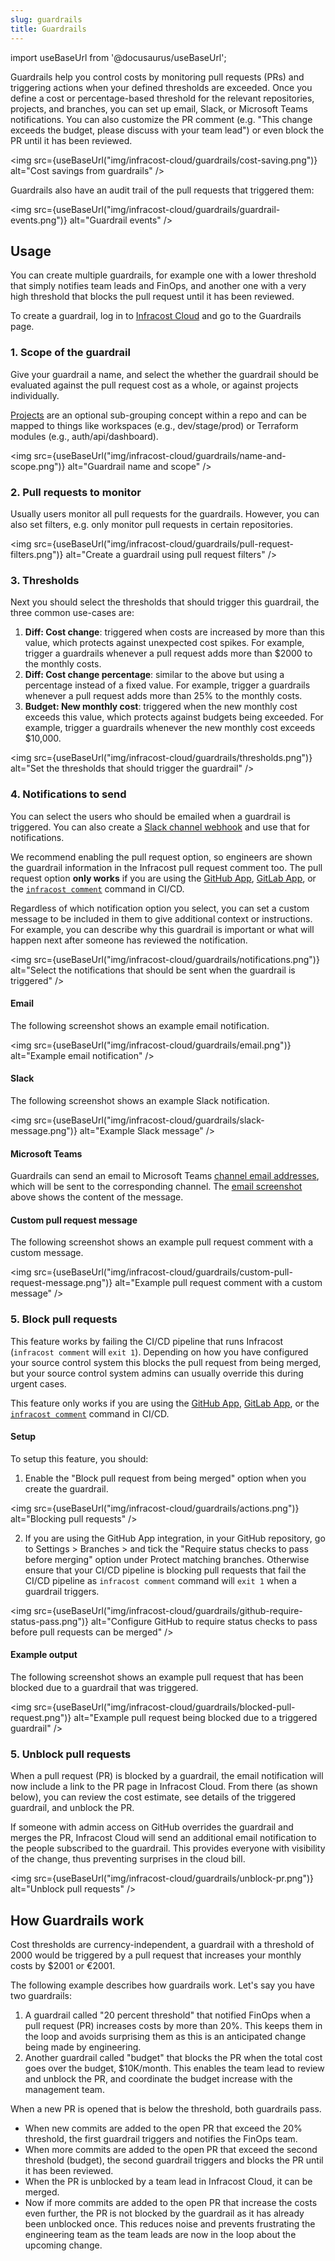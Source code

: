 ```yaml
---
slug: guardrails
title: Guardrails
---
```


import useBaseUrl from '@docusaurus/useBaseUrl';

Guardrails help you control costs by monitoring pull requests (PRs) and triggering actions when your defined thresholds are exceeded. Once you define a cost or percentage-based threshold for the relevant repositories, projects, and branches, you can set up email, Slack, or Microsoft Teams notifications. You can also customize the PR comment (e.g. "This change exceeds the budget, please discuss with your team lead") or even block the PR until it has been reviewed.

<img src={useBaseUrl("img/infracost-cloud/guardrails/cost-saving.png")} alt="Cost savings from guardrails" />

Guardrails also have an audit trail of the pull requests that triggered them:

<img src={useBaseUrl("img/infracost-cloud/guardrails/guardrail-events.png")} alt="Guardrail events" />

## Usage

You can create multiple guardrails, for example one with a lower threshold that simply notifies team leads and FinOps, and another one with a very high threshold that blocks the pull request until it has been reviewed.

To create a guardrail, log in to [Infracost Cloud](https://dashboard.infracost.io) and go to the Guardrails page.

### 1. Scope of the guardrail

Give your guardrail a name, and select the whether the guardrail should be evaluated against the pull request cost as a whole, or against projects individually.

[Projects](/docs/infracost_cloud/key_concepts/#projects) are an optional sub-grouping concept within a repo and can be mapped to things like workspaces (e.g., dev/stage/prod) or Terraform modules (e.g., auth/api/dashboard).

<img src={useBaseUrl("img/infracost-cloud/guardrails/name-and-scope.png")} alt="Guardrail name and scope" />

### 2. Pull requests to monitor

Usually users monitor all pull requests for the guardrails. However, you can also set filters, e.g. only monitor pull requests in certain repositories.

<img src={useBaseUrl("img/infracost-cloud/guardrails/pull-request-filters.png")} alt="Create a guardrail using pull request filters" />

### 3. Thresholds

Next you should select the thresholds that should trigger this guardrail, the three common use-cases are:
1. **Diff: Cost change**: triggered when costs are increased by more than this value, which protects against unexpected cost spikes. For example, trigger a guardrails whenever a pull request adds more than $2000 to the monthly costs.
2. **Diff: Cost change percentage**: similar to the above but using a percentage instead of a fixed value. For example, trigger a guardrails whenever a pull request adds more than 25% to the monthly costs.
3. **Budget: New monthly cost**: triggered when the new monthly cost exceeds this value, which protects against budgets being exceeded. For example, trigger a guardrails whenever the new monthly cost exceeds $10,000.

<img src={useBaseUrl("img/infracost-cloud/guardrails/thresholds.png")} alt="Set the thresholds that should trigger the guardrail" />

### 4. Notifications to send

You can select the users who should be emailed when a guardrail is triggered. You can also create a [Slack channel webhook](https://slack.com/intl/en-tr/help/articles/115005265063-Incoming-webhooks-for-Slack) and use that for notifications.

We recommend enabling the pull request option, so engineers are shown the guardrail information in the Infracost pull request comment too. The pull request option **only works** if you are using the [GitHub App](/docs/integrations/github_app), [GitLab App](/docs/integrations/gitlab_app), or the [`infracost comment`](/docs/features/cli_commands/#comment-on-pull-requests) command in CI/CD.

Regardless of which notification option you select, you can set a custom message to be included in them to give additional context or instructions. For example, you can describe why this guardrail is important or what will happen next after someone has reviewed the notification.

<img src={useBaseUrl("img/infracost-cloud/guardrails/notifications.png")} alt="Select the notifications that should be sent when the guardrail is triggered" />

#### Email

The following screenshot shows an example email notification.

<img src={useBaseUrl("img/infracost-cloud/guardrails/email.png")} alt="Example email notification" />

#### Slack

The following screenshot shows an example Slack notification.

<img src={useBaseUrl("img/infracost-cloud/guardrails/slack-message.png")} alt="Example Slack message" />

#### Microsoft Teams

Guardrails can send an email to Microsoft Teams [channel email addresses](https://support.microsoft.com/en-us/office/tip-send-email-to-a-channel-2c17dbae-acdf-4209-a761-b463bdaaa4ca), which will be sent to the corresponding channel. The [email screenshot](#email) above shows the content of the message.

#### Custom pull request message

The following screenshot shows an example pull request comment with a custom message.

<img src={useBaseUrl("img/infracost-cloud/guardrails/custom-pull-request-message.png")} alt="Example pull request comment with a custom message" />

### 5. Block pull requests

This feature works by failing the CI/CD pipeline that runs Infracost (`infracost comment` will `exit 1`). Depending on how you have configured your source control system this blocks the pull request from being merged, but your source control system admins can usually override this during urgent cases.


This feature only works if you are using the [GitHub App](/docs/integrations/github_app), [GitLab App](/docs/integrations/gitlab_app), or the [`infracost comment`](/docs/features/cli_commands/#comment-on-pull-requests) command in CI/CD.

#### Setup

To setup this feature, you should:

1. Enable the "Block pull request from being merged" option when you create the guardrail.

  <img src={useBaseUrl("img/infracost-cloud/guardrails/actions.png")} alt="Blocking pull requests" />

2. If you are using the GitHub App integration, in your GitHub repository, go to Settings > Branches > and tick the "Require status checks to pass before merging" option under Protect matching branches. Otherwise ensure that your CI/CD pipeline is blocking pull requests that fail the CI/CD pipeline as `infracost comment` command will `exit 1` when a guardrail triggers.

  <img src={useBaseUrl("img/infracost-cloud/guardrails/github-require-status-pass.png")} alt="Configure GitHub to require status checks to pass before pull requests can be merged" />

#### Example output

The following screenshot shows an example pull request that has been blocked due to a guardrail that was triggered.

<img src={useBaseUrl("img/infracost-cloud/guardrails/blocked-pull-request.png")} alt="Example pull request being blocked due to a triggered guardrail" />

### 5. Unblock pull requests

When a pull request (PR) is blocked by a guardrail, the email notification will now include a link to the PR page in Infracost Cloud. From there (as shown below), you can review the cost estimate, see details of the triggered guardrail, and unblock the PR.

If someone with admin access on GitHub overrides the guardrail and merges the PR, Infracost Cloud will send an additional email notification to the people subscribed to the guardrail. This provides everyone with visibility of the change, thus preventing surprises in the cloud bill.

<img src={useBaseUrl("img/infracost-cloud/guardrails/unblock-pr.png")} alt="Unblock pull requests" />

## How Guardrails work

Cost thresholds are currency-independent, a guardrail with a threshold of 2000 would be triggered by a pull request that increases your monthly costs by $2001 or €2001. 

The following example describes how guardrails work. Let's say you have two guardrails:
1. A guardrail called "20 percent threshold" that notified FinOps when a pull request (PR) increases costs by more than 20%. This keeps them in the loop and avoids surprising them as this is an anticipated change being made by engineering.
2. Another guardrail called "budget" that blocks the PR when the total cost goes over the budget, $10K/month. This enables the team lead to review and unblock the PR, and coordinate the budget increase with the management team.

When a new PR is opened that is below the threshold, both guardrails pass.
- When new commits are added to the open PR that exceed the 20% threshold, the first guardrail triggers and notifies the FinOps team.
- When more commits are added to the open PR that exceed the second threshold (budget), the second guardrail triggers and blocks the PR until it has been reviewed.
- When the PR is unblocked by a team lead in Infracost Cloud, it can be merged.
- Now if more commits are added to the open PR that increase the costs even further, the PR is not blocked by the guardrail as it has already been unblocked once. This reduces noise and prevents frustrating the engineering team as the team leads are now in the loop about the upcoming change.
